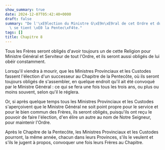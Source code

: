 ```yaml
---
show_summary: true
date: 2024-12-07T05:42:40+0000
draft: false
summary: "De l'\xE9lection du Ministre G\xE9n\xE9ral de cet Ordre et du Chapitre qui\
  \ se tient \xE0 la Pentec\xF4te."
tags: []
title: Chapitre 8
---
```




Tous les Frères seront obligés d'avoir toujours un de cette Religion pour Ministre Général et Serviteur de tout l'Ordre, et ils seront aussi obligés de lui obéir constamment. 

Lorsqu'il viendra à mourir, que les Ministres Provinciaux et les Custodes fassent l'élection d'un successeur au Chapitre de la Pentecôte, où ils seront toujours obligés de s'assembler, en quelque endroit qu'il ait été convoqué par le Ministre Général : ce qui se fera une fois tous les trois ans, ou plus ou moins souvent, selon qu'il le réglera.

Or, si après quelque temps tous les Ministres Provinciaux et les Custodes s'aperçoivent que le Ministre Général ne soit point propre pour le service et pour le bien commun des Frères, ils seront obligés, puisqu'ils ont reçu le pouvoir de faire l'élection, d'en élire un autre au nom de Notre Seigneur, pour maintenir l'Ordre.

Après le Chapitre de la Pentecôte, les Ministres Provinciaux et les Custodes pourront, la même année, chacun dans leurs Provinces, s'ils le veulent et s'ils le jugent à propos, convoquer une fois leurs Frères au Chapitre.

